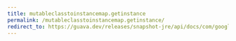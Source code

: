 ```yaml
---
title: mutableclasstoinstancemap.getinstance
permalink: /mutableclasstoinstancemap.getinstance/
redirect_to: https://guava.dev/releases/snapshot-jre/api/docs/com/google/common/collect/MutableClassToInstanceMap.html#getInstance-java.lang.Class-
---
```

